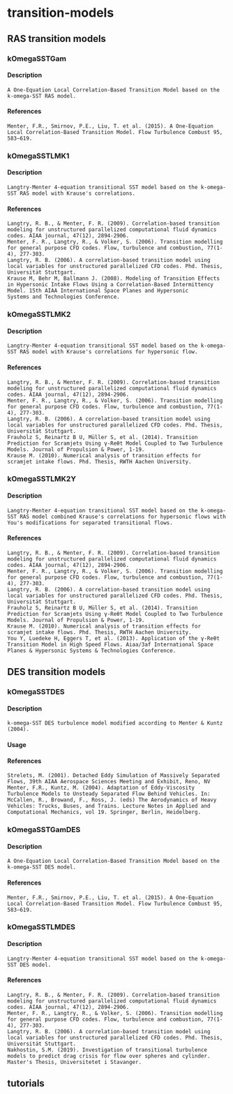 # transition-models

## RAS transition models
### kOmegaSSTGam
#### Description
    A One-Equation Local Correlation-Based Transition Model based on the k-omega-SST RAS model.
#### References
    Menter, F.R., Smirnov, P.E., Liu, T. et al. (2015). A One-Equation Local Correlation-Based Transition Model. Flow Turbulence Combust 95, 583–619.
### kOmegaSSTLMK1
#### Description
    Langtry-Menter 4-equation transitional SST model based on the k-omega-SST RAS model with Krause's correlations.
#### References
    Langtry, R. B., & Menter, F. R. (2009). Correlation-based transition modeling for unstructured parallelized computational fluid dynamics codes. AIAA journal, 47(12), 2894-2906.
    Menter, F. R., Langtry, R., & Volker, S. (2006). Transition modelling for general purpose CFD codes. Flow, turbulence and combustion, 77(1-4), 277-303.
    Langtry, R. B. (2006). A correlation-based transition model using local variables for unstructured parallelized CFD codes. Phd. Thesis, Universität Stuttgart.
    Krause M, Behr M, Ballmann J. (2008). Modeling of Transition Effects in Hypersonic Intake Flows Using a Correlation-Based Intermittency Model. 15th AIAA International Space Planes and Hypersonic
	Systems and Technologies Conference.
### kOmegaSSTLMK2
#### Description
    Langtry-Menter 4-equation transitional SST model based on the k-omega-SST RAS model with Krause's correlations for hypersonic flow.
#### References
    Langtry, R. B., & Menter, F. R. (2009). Correlation-based transition modeling for unstructured parallelized computational fluid dynamics codes. AIAA journal, 47(12), 2894-2906.
    Menter, F. R., Langtry, R., & Volker, S. (2006). Transition modelling for general purpose CFD codes. Flow, turbulence and combustion, 77(1-4), 277-303.
    Langtry, R. B. (2006). A correlation-based transition model using local variables for unstructured parallelized CFD codes. Phd. Thesis, Universität Stuttgart.
    Frauholz S, Reinartz B U, Müller S, et al. (2014). Transition Prediction for Scramjets Using γ-Reθt Model Coupled to Two Turbulence Models. Journal of Propulsion & Power, 1-19.
    Krause M. (2010). Numerical analysis of transition effects for scramjet intake flows. Phd. Thesis, RWTH Aachen University.
### kOmegaSSTLMK2Y
#### Description
    Langtry-Menter 4-equation transitional SST model based on the k-omega-SST RAS model combined Krause's correlations for hypersonic flows with You's modifications for separated transitional flows.
#### References
    Langtry, R. B., & Menter, F. R. (2009). Correlation-based transition modeling for unstructured parallelized computational fluid dynamics codes. AIAA journal, 47(12), 2894-2906.
    Menter, F. R., Langtry, R., & Volker, S. (2006). Transition modelling for general purpose CFD codes. Flow, turbulence and combustion, 77(1-4), 277-303.
    Langtry, R. B. (2006). A correlation-based transition model using local variables for unstructured parallelized CFD codes. Phd. Thesis, Universität Stuttgart.
    Frauholz S, Reinartz B U, Müller S, et al. (2014). Transition Prediction for Scramjets Using γ-Reθt Model Coupled to Two Turbulence Models. Journal of Propulsion & Power, 1-19.
    Krause M. (2010). Numerical analysis of transition effects for scramjet intake flows. Phd. Thesis, RWTH Aachen University.
    You Y, Luedeke H, Eggers T, et al. (2013). Application of the γ-Reθt Transition Model in High Speed Flows. Aiaa/3af International Space Planes & Hypersonic Systems & Technologies Conference. 

## DES transition models
### kOmegaSSTDES
#### Description
    k-omega-SST DES turbulence model modified according to Menter & Kuntz (2004).
#### Usage

#### References
    Strelets, M. (2001). Detached Eddy Simulation of Massively Separated Flows, 39th AIAA Aerospace Sciences Meeting and Exhibit, Reno, NV
    Menter, F.R., Kuntz, M. (2004). Adaptation of Eddy-Viscosity Turbulence	Models to Unsteady Separated Flow Behind Vehicles. In: McCallen, R., Browand, F., Ross, J. (eds) The Aerodynamics of Heavy Vehicles: Trucks, Buses, and Trains. Lecture Notes in Applied and Computational Mechanics, vol 19. Springer, Berlin, Heidelberg.
### kOmegaSSTGamDES
#### Description
    A One-Equation Local Correlation-Based Transition Model based on the k-omega-SST DES model.
#### References
    Menter, F.R., Smirnov, P.E., Liu, T. et al. (2015). A One-Equation Local Correlation-Based Transition Model. Flow Turbulence Combust 95, 583–619.
### kOmegaSSTLMDES
#### Description
    Langtry-Menter 4-equation transitional SST model based on the k-omega-SST DES model.
#### References
    Langtry, R. B., & Menter, F. R. (2009). Correlation-based transition modeling for unstructured parallelized computational fluid dynamics codes. AIAA journal, 47(12), 2894-2906.
    Menter, F. R., Langtry, R., & Volker, S. (2006). Transition modelling for general purpose CFD codes. Flow, turbulence and combustion, 77(1-4), 277-303.
    Langtry, R. B. (2006). A correlation-based transition model using local variables for unstructured parallelized CFD codes. Phd. Thesis, Universität Stuttgart.
    Nakhostin, S.M. (2019). Investigation of transitional turbulence models to predict drag crisis for flow over spheres and cylinder. Master's Thesis, Universitetet i Stavanger.
    
## tutorials
